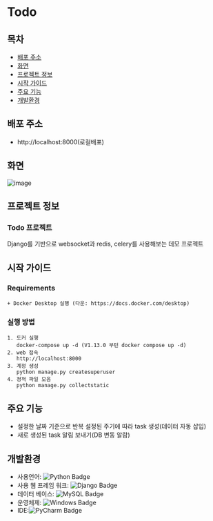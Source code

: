 # Todo

## 목차

- [배포 주소](#배포-주소)
- [화면](#화면)
- [프로젝트 정보](#프로젝트-정보)
- [시작 가이드](#시작-가이드)
- [주요 기능](#주요-기능)
- [개발환경](#개발환경)

## 배포 주소

- http://localhost:8000(로컬배포)

## 화면

![image](https://github.com/SmartInsideAI/DEMO_DJANGO_NY/assets/169418219/76b1e63c-dcf5-4d9f-b9d8-3e6e2e3eb737)

## 프로젝트 정보

### Todo 프로젝트

Django를 기반으로 websocket과 redis, celery를 사용해보는 데모 프로젝트

## 시작 가이드

### Requirements

```
+ Docker Desktop 실행 (다운: https://docs.docker.com/desktop)
```

### 실행 방법

```
1. 도커 실행
   docker-compose up -d (V1.13.0 부턴 docker compose up -d)
2. web 접속
   http://localhost:8000
3. 계정 생성
   python manage.py createsuperuser  
4. 정적 파일 모음
   python manage.py collectstatic
```

## 주요 기능

+ 설정한 날짜 기준으로 반복 설정된 주기에 따라 task 생성(데이터 자동 삽입)
+ 새로 생성된 task 알림 보내기(DB 변동 알람)

## 개발환경

+ 사용언어: ![Python Badge](https://img.shields.io/badge/Python-3776AB?logo=python&logoColor=fff&style=for-the-badge)
+ 사용 웹 프레임 워크: ![Django Badge](https://img.shields.io/badge/Django-092E20?logo=django&logoColor=fff&style=for-the-badge)
+ 데이터 베이스: ![MySQL Badge](https://img.shields.io/badge/MySQL-4479A1?logo=mysql&logoColor=fff&style=for-the-badge)
+ 운영체제: ![Windows Badge](https://img.shields.io/badge/Windows-0078D4?logo=windows&logoColor=fff&style=for-the-badge)
+ IDE:![PyCharm Badge](https://img.shields.io/badge/PyCharm-000?logo=pycharm&logoColor=fff&style=for-the-badge)